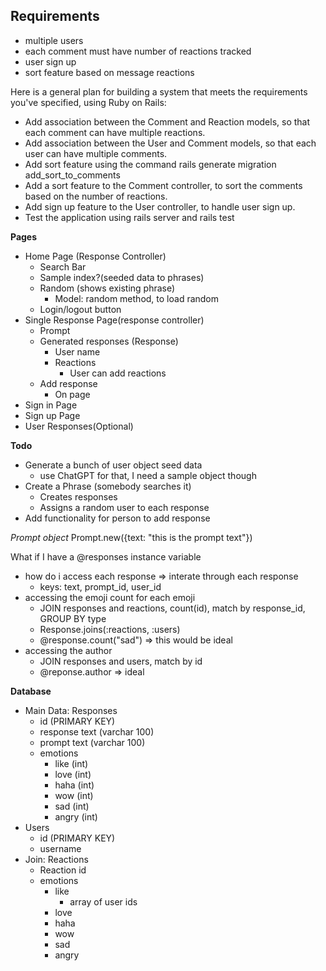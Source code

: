 ## Requirements
- multiple users
- each comment must have number of reactions tracked
- user sign up
- sort feature based on message reactions

Here is a general plan for building a system that meets the requirements you've specified, using Ruby on Rails:

- Add association between the Comment and Reaction models, so that each comment can have multiple reactions.
- Add association between the User and Comment models, so that each user can have multiple comments.
- Add sort feature using the command rails generate migration add_sort_to_comments
- Add a sort feature to the Comment controller, to sort the comments based on the number of reactions.
- Add sign up feature to the User controller, to handle user sign up.
- Test the application using rails server and rails test

**Pages**
- Home Page (Response Controller)
  - Search Bar
  - Sample index?(seeded data to phrases)
  - Random (shows existing phrase)
    - Model: random method, to load random 
  - Login/logout button
- Single Response Page(response controller)
  - Prompt
  - Generated responses (Response)
    - User name
    - Reactions
      - User can add reactions
  - Add response
    - On page
- Sign in Page
- Sign up Page
- User Responses(Optional)

**Todo**
- Generate a bunch of user object seed data
  - use ChatGPT for that, I need a sample object though
- Create a Phrase (somebody searches it)
  - Creates responses
  - Assigns a random user to each response
- Add functionality for person to add response

*Prompt object*
Prompt.new({text: "this is the prompt text"})

What if I have a @responses instance variable
- how do i access each response => interate through each response
  - keys: text, prompt_id, user_id
- accessing the emoji count for each emoji
  - JOIN responses and reactions, count(id), match by response_id, GROUP BY type
  - Response.joins(:reactions, :users)
  - @response.count("sad") => this would be ideal
- accessing the author
  - JOIN responses and users, match by id
  - @reponse.author => ideal





**Database**
- Main Data: Responses
  - id (PRIMARY KEY)
  - response text (varchar 100)
  - prompt text (varchar 100)
  - emotions
    - like (int)
    - love (int)
    - haha (int)
    - wow (int)
    - sad (int)
    - angry (int)
- Users
  - id (PRIMARY KEY)
  - username
- Join: Reactions
  - Reaction id
  - emotions
    - like
      - array of user ids
    - love
    - haha
    - wow
    - sad
    - angry